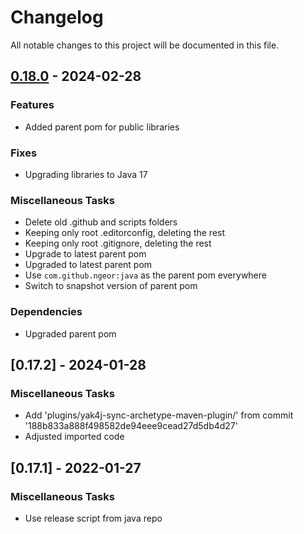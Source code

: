 # Changelog

All notable changes to this project will be documented in this file.

## [0.18.0](https://github.com/ngeor/kamino/compare/plugins/yak4j-sync-archetype-maven-plugin/v0.17.2...plugins/yak4j-sync-archetype-maven-plugin/v0.18.0) - 2024-02-28

### Features

* Added parent pom for public libraries

### Fixes

* Upgrading libraries to Java 17

### Miscellaneous Tasks

* Delete old .github and scripts folders
* Keeping only root .editorconfig, deleting the rest
* Keeping only root .gitignore, deleting the rest
* Upgrade to latest parent pom
* Upgraded to latest parent pom
* Use `com.github.ngeor:java` as the parent pom everywhere
* Switch to snapshot version of parent pom

### Dependencies

* Upgraded parent pom

## [0.17.2] - 2024-01-28

### Miscellaneous Tasks

* Add 'plugins/yak4j-sync-archetype-maven-plugin/' from commit '188b833a888f498582de94eee9cead27d5db4d27'
* Adjusted imported code

## [0.17.1] - 2022-01-27

### Miscellaneous Tasks

- Use release script from java repo

<!-- generated by git-cliff -->

